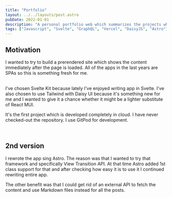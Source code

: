 ```yaml
---
title: "Portfolio"
layout: ../../layouts/post.astro
pubDate: 2022-01-01
description: "A personal portfolio web which summarizes the projects which I've worked on during my development carrer."
tags: ["Javascript", "Svelte", "GraphQL", "Vercel", "DaisyJS", "Astro"]
---
```

<h2 class="text-xl font-bold">Motivation</h2>

I wanted to try to build a prerendered site which shows the content immediately after the page is loaded. All of the apps in the last years are SPAs so this is something fresh for me.

<br />
I've chosen Svelte Kit because lately I've enjoyed writing app in Svelte. I've also chosen to use Tailwind with Daisy UI because it's something new for me and I wanted to give it a chance whether it might be a lighter substitute of React MUI.

It's the first project which is developed completely in cloud. I have never checked-out the repository. I use GitPod for development.

<br />

<h2 class="text-xl font-bold">2nd version</h2>

I rewrote the app sing Astro. The reason was that I wanted to try that framework and specifically View Transition API. At that time Astro added 1st class support for that and after checking how easy it is to use it I continued rewriting entire app.

The other benefit was that I could get rid of an external API to fetch the content and use Markdown files instead for all the posts.
